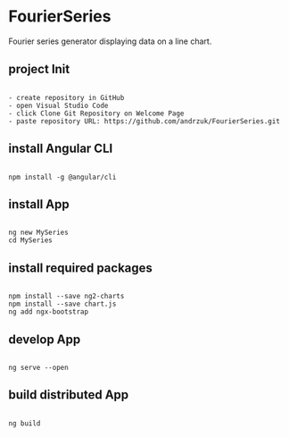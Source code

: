 # FourierSeries
Fourier series generator displaying data on a line chart.

## project Init
<pre><code>
- create repository in GitHub
- open Visual Studio Code
- click Clone Git Repository on Welcome Page
- paste repository URL: https://github.com/andrzuk/FourierSeries.git
</code></pre>

## install Angular CLI
<pre><code>
npm install -g @angular/cli
</code></pre>

## install App
<pre><code>
ng new MySeries
cd MySeries
</code></pre>

## install required packages
<pre><code>
npm install --save ng2-charts
npm install --save chart.js
ng add ngx-bootstrap
</code></pre> 

## develop App
<pre><code>
ng serve --open
</code></pre>

## build distributed App
<pre><code>
ng build
</code></pre>
